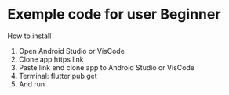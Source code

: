 # Exemple  code for user Beginner

How to install

1. Open Android Studio or VisCode
2. Clone app https link 
3. Paste link end clone app to Android Studio or VisCode
4. Terminal: flutter pub get
5. And run
